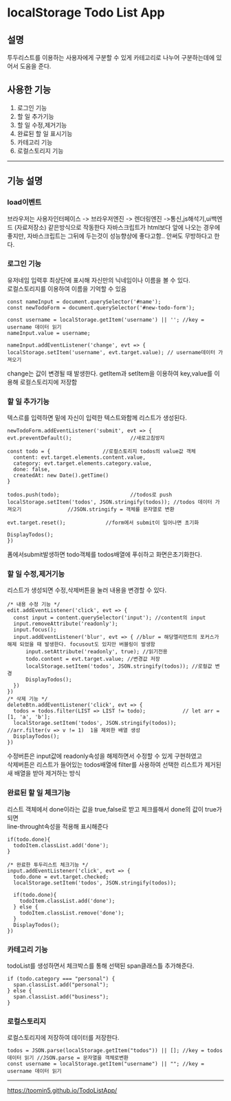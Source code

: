 # localStorage Todo List App

## 설명<br>

투두리스트를 이용하는 사용자에게 구분할 수 있게 카테고리로 나누어 구분하는데에 있어서 도움을 준다.<br>

## 사용한 기능<br>

1. 로그인 기능
2. 할 일 추가기능
3. 할 일 수정,제거기능
4. 완료된 할 일 표시기능
5. 카테고리 기능
6. 로컬스토리지 기능

---

## 기능 설명<br>

### load이벤트<br>

브라우저는 사용자인터페이스 -> 브라우저엔진 -> 렌더링엔진 ->통신,js해석기,ui백엔드 (자료저장소) 같은방식으로 작동한다
자바스크립트가 html보다 앞에 나오는 경우에 좋지만, 자바스크립트는 그뒤에 두는것이 성능향상에 좋다고함..
안써도 무방하다고 한다.

### 로그인 기능

유저네임 입력후 최상단에 표시해 자신만의 닉네임이나 이름을 볼 수 있다.<br>
로컬스토리지를 이용하여 이름을 기억할 수 있음<br>

    const nameInput = document.querySelector('#name');
    const newTodoForm = document.querySelector('#new-todo-form');

    const username = localStorage.getItem('username') || ''; //key = username 데이터 읽기
    nameInput.value = username;

    nameInput.addEventListener('change', evt => {
    localStorage.setItem('username', evt.target.value); // username데이터 가져오기

change는 값이 변경될 때 발생한다.
getItem과 setItem을 이용하여 key,value를 이용해 로컬스토리지에 저장함<br>

### 할 일 추가기능

텍스르를 입력하면 밑에 자신이 입력한 텍스트와함께 리스트가 생성된다.<br>

    newTodoForm.addEventListener('submit', evt => {
    evt.preventDefault();                   //새로고침방지

    const todo = {                 //로컬스토리지 todos의 value값 객체
      content: evt.target.elements.content.value,
      category: evt.target.elements.category.value,
      done: false,
      createdAt: new Date().getTime()
    }

    todos.push(todo);                       //todos로 push
    localStorage.setItem('todos', JSON.stringify(todos)); //todos 데이터 가져오기               //JSON.stringify = 객체를 문자열로 변환

    evt.target.reset();             //form에서 submit이 일어나면 초기화

    DisplayTodos();
    })

폼에서submit발생하면 todo객체를 todos배열에 푸쉬하고 화면은초기화한다.<br>

### 할 일 수정,제거기능<br>

리스트가 생성되면 수정,삭제버튼을 눌러 내용을 변경할 수 있다.<br>

    /* 내용 수정 기능 */
    edit.addEventListener('click', evt => {
      const input = content.querySelector('input'); //content의 input
      input.removeAttribute('readonly');
      input.focus();
      input.addEventListener('blur', evt => { //blur = 해당엘리먼트의 포커스가 해제 되었을 때 발생한다. focusout도 있지만 버블링이 발생함
          input.setAttribute('readonly', true); //읽기전용
          todo.content = evt.target.value; //변경값 저장
          localStorage.setItem('todos', JSON.stringify(todos)); //로컬값 변경
          DisplayTodos();
      })
    })
    /* 삭제 기능 */
    deleteBtn.addEventListener('click', evt => {
      todos = todos.filter(LIST => LIST != todo);            // let arr = [1, 'a', 'b'];
      localStorage.setItem('todos', JSON.stringify(todos));  //arr.filter(v => v != 1)  1을 제외한 배열 생성
      DisplayTodos();
    })

수정버튼은 input값에 readonly속성을 해제하면서 수정할 수 있게 구현하였고<br>
삭제버튼은 리스트가 들어있는 todos배열에 filter를 사용하여 선택한 리스트가 제거된 새 배열을 받아 제거하는 방식<br>

### 완료된 할 일 체크기능<br>

리스트 객체에서 done이라는 값을 true,false로 받고 체크를해서 done의 값이 true가 되면<br>
line-throught속성을 적용해 표시해준다<br>

    if(todo.done){
      todoItem.classList.add('done');
    }

    /* 완료한 투두리스트 체크기능 */
    input.addEventListener('click', evt => {
      todo.done = evt.target.checked;
      localStorage.setItem('todos', JSON.stringify(todos));

      if(todo.done){
        todoItem.classList.add('done');
      } else {
        todoItem.classList.remove('done');
      }
      DisplayTodos();
    })

### 카테고리 기능<br>

todoList를 생성하면서 체크박스를 통해 선택된 span클래스틀 추가해준다.

    if (todo.category === "personal") {
      span.classList.add("personal");
    } else {
      span.classList.add("business");
    }

### 로컬스토리지<br>

로컬스토리지에 저장하여 데이터를 저장한다.

    todos = JSON.parse(localStorage.getItem("todos")) || []; //key = todos 데이터 읽기 //JSON.parse = 문자열을 객체로변환
    const username = localStorage.getItem("username") || ""; //key = username 데이터 읽기
    
-----

https://toomin5.github.io/TodoListApp/

